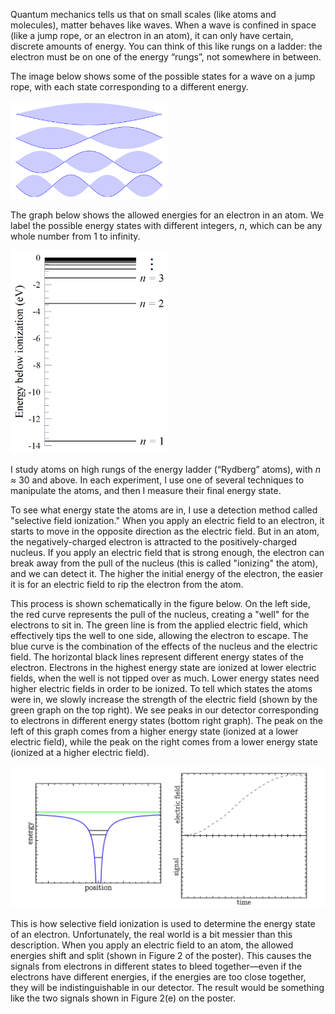 Quantum mechanics tells us that on small scales (like atoms and molecules), matter behaves like waves. When a wave is confined in space (like a jump rope, or an electron in an atom), it can only have certain, discrete amounts of energy. You can think of this like rungs on a ladder: the electron must be on one of the energy “rungs”, not somewhere in between. 

The image below shows some of the possible states for a wave on a jump rope, with each state corresponding to a different energy.

<img src="./Images/jump_rope_states.gif" width="50%" alt="The first four allowed standing waves on a jump rope">

The graph below shows the allowed energies for an electron in an atom. We label the possible energy states with different integers, *n*, which can be any whole number from 1 to infinity.

<img src="./Images/hydrogen_states.png" width="50%" alt="Graph of the allowed energy states of an electron in a hydrogen atom">

I study atoms on high rungs of the energy ladder (“Rydberg” atoms), with *n* ≈ 30 and above. In each experiment, I use one of several techniques to manipulate the atoms, and then I measure their final energy state. 

To see what energy state the atoms are in, I use a detection method called "selective field ionization." When you apply an electric field to an electron, it starts to move in the opposite direction as the electric field. But in an atom, the negatively-charged electron is attracted to the positively-charged nucleus. If you apply an electric field that is strong enough, the electron can break away from the pull of the nucleus (this is called "ionizing" the atom), and we can detect it. The higher the initial energy of the electron, the easier it is for an electric field to rip the electron from the atom. 

This process is shown schematically in the figure below. On the left side, the red curve represents the pull of the nucleus, creating a "well" for the electrons to sit in. The green line is from the applied electric field, which effectively tips the well to one side, allowing the electron to escape. The blue curve is the combination of the effects of the nucleus and the electric field. The horizontal black lines represent different energy states of the electron. Electrons in the highest energy state are ionized at lower electric fields, when the well is not tipped over as much. Lower energy states need higher electric fields in order to be ionized. To tell which states the atoms were in, we slowly increase the strength of the electric field (shown by the green graph on the top right). We see peaks in our detector corresponding to electrons in different energy states (bottom right graph). The peak on the left of this graph comes from a higher energy state (ionized at a lower electric field), while the peak on the right comes from a lower energy state (ionized at a higher electric field).

<img src="./Images/field_ionization.gif" alt="Animation showing a classical description of the selective field ionization detection method">


This is how selective field ionization is used to determine the energy state of an electron. Unfortunately, the real world is a bit messier than this description. When you apply an electric field to an atom, the allowed energies shift and split (shown in Figure 2 of the poster). This causes the signals from electrons in different states to bleed together—even if the electrons have different energies, if the energies are too close together, they will be indistinguishable in our detector. The result would be something like the two signals shown in Figure 2(e) on the poster.


